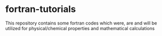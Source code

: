 # fortran-tutorials
This repository contains some fortran codes which were, are and will be utilized for physical/chemical properties and mathematical calculations
